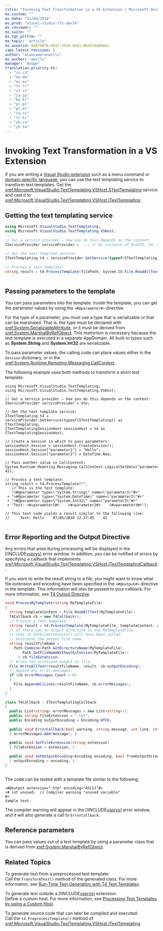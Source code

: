 ```yaml
---
title: "Invoking Text Transformation in a VS Extension | Microsoft Docs"
ms.custom: ""
ms.date: "11/04/2016"
ms.prod: "visual-studio-tfs-dev14"
ms.reviewer: ""
ms.suite: ""
ms.tgt_pltfrm: ""
ms.topic: "article"
ms.assetid: 64674976-841f-43cb-8e61-0645c8a89eec
caps.latest.revision: 5
author: "alancameronwills"
ms.author: "awills"
manager: "douge"
translation.priority.ht: 
  - "cs-cz"
  - "de-de"
  - "es-es"
  - "fr-fr"
  - "it-it"
  - "ja-jp"
  - "ko-kr"
  - "pl-pl"
  - "pt-br"
  - "ru-ru"
  - "tr-tr"
  - "zh-cn"
  - "zh-tw"
---
```

# Invoking Text Transformation in a VS Extension
If you are writing a [Visual Studio extension](../Topic/Developing%20Visual%20Studio%20Extensions.md) such as a menu command or [domain-specific language](../modeling/modeling-sdk-for-visual-studio-domain-specific-languages.md), you can use the text templating service to transform text templates. Get the <xref:Microsoft.VisualStudio.TextTemplating.VSHost.STextTemplating> service and cast it to <xref:Microsoft.VisualStudio.TextTemplating.VSHost.ITextTemplating>.  
  
## Getting the text templating service  
  
```c#  
using Microsoft.VisualStudio.TextTemplating;  
using Microsoft.VisualStudio.TextTemplating.VSHost;  
...  
// Get a service provider – how you do this depends on the context:  
IServiceProvider serviceProvider = ...; // An instance of EnvDTE, for example   
  
// Get the text template service:  
ITextTemplating t4 = serviceProvider.GetService(typeof(STextTemplating)) as ITextTemplating;  
  
// Process a text template:  
string result = t4.ProcessTemplate(filePath, System.IO.File.ReadAllText(filePath));  
  
```  
  
## Passing parameters to the template  
 You can pass parameters into the template. Inside the template, you can get the parameter values by using the `<#@parameter#>` directive.  
  
 For the type of a parameter, you must use a type that is serializable or that can be marshaled. That is, the type must be declared with <xref:System.SerializableAttribute>, or it must be derived from <xref:System.MarshalByRefObject>. This restriction is necessary because the text template is executed in a separate AppDomain. All built-in types such as **System.String** and **System.Int32** are serializable.  
  
 To pass parameter values, the calling code can place values either in the `Session` dictionary, or in the <xref:System.Runtime.Remoting.Messaging.CallContext>.  
  
 The following example uses both methods to transform a short test template:  
  
```  
using Microsoft.VisualStudio.TextTemplating;  
using Microsoft.VisualStudio.TextTemplating.VSHost;  
...  
// Get a service provider – how you do this depends on the context:  
IServiceProvider serviceProvider = dte;   
  
// Get the text template service:  
ITextTemplating t4 = serviceProvider.GetService(typeof(STextTemplating)) as ITextTemplating;  
ITextTemplatingSessionHost sessionHost = t4 as ITextTemplatingSessionHost;  
  
// Create a Session in which to pass parameters:  
sessionHost.Session = sessionHost.CreateSession();  
sessionHost.Session["parameter1"] = "Hello";  
sessionHost.Session["parameter2"] = DateTime.Now;  
  
// Pass another value in CallContext:  
System.Runtime.Remoting.Messaging.CallContext.LogicalSetData("parameter3", 42);  
  
// Process a text template:  
string result = t4.ProcessTemplate("",  
   // This is the test template:  
   "<#@parameter type=\"System.String\" name=\"parameter1\"#>"  
 + "<#@parameter type=\"System.DateTime\" name=\"parameter2\"#>"  
 + "<#@parameter type=\"System.Int32\" name=\"parameter3\"#>"  
 + "Test: <#=parameter1#>    <#=parameter2#>    <#=parameter3#>");  
  
// This test code yields a result similar to the following line:  
//     Test: Hello    07/06/2010 12:37:45    42  
  
```  
  
## Error Reporting and the Output Directive  
 Any errors that arise during processing will be displayed in the [!INCLUDE[vsprvs](../code-quality/includes/vsprvs_md.md)] error window. In addition, you can be notified of errors by specifying a callback that implements <xref:Microsoft.VisualStudio.TextTemplating.VSHost.ITextTemplatingCallback>.  
  
 If you want to write the result string to a file, you might want to know what file extension and encoding have been specified in the `<#@output#>` directive in the template. This information will also be passed to your callback. For more information, see [T4 Output Directive](../modeling/t4-output-directive.md).  
  
```c#  
void ProcessMyTemplate(string MyTemplateFile)  
{  
  string templateContent = File.ReadAllText(MyTemplateFile);  
  T4Callback cb = new T4Callback();  
  // Process a text template:  
  string result = t4.ProcessTemplate(MyTemplateFile, templateContent, cb);  
  // If there was an output directive in the MyTemplateFile,  
  // then cb.SetFileExtension() will have been called.  
  // Determine the output file name:  
  string resultFileName =   
    Path.Combine(Path.GetDirectoryName(MyTemplateFile),   
        Path.GetFileNameWithoutExtension(MyTemplateFile))   
      + cb.fileExtension;  
  // Write the processed output to file:  
  File.WriteAllText(resultFileName, result, cb.outputEncoding);  
  // Append any error messages:  
  if (cb.errorMessages.Count > 0)  
  {  
    File.AppendAllLines(resultFileName, cb.errorMessages);  
  }  
}  
  
class T4Callback : ITextTemplatingCallback  
{  
  public List<string> errorMessages = new List<string>();  
  public string fileExtension = ".txt";  
  public Encoding outputEncoding = Encoding.UTF8;  
  
  public void ErrorCallback(bool warning, string message, int line, int column)  
  { errorMessages.Add(message); }  
  
  public void SetFileExtension(string extension)  
  { fileExtension = extension; }  
  
  public void SetOutputEncoding(Encoding encoding, bool fromOutputDirective)  
  { outputEncoding = encoding; }  
}  
  
```  
  
 The code can be tested with a template file similar to the following:  
  
```  
<#@output extension=".htm" encoding="ASCII"#>  
<# int unused;  // Compiler warning "unused variable"  
#>  
Sample text.  
```  
  
 The compiler warning will appear in the [!INCLUDE[vsprvs](../code-quality/includes/vsprvs_md.md)] error window, and it will also generate a call to `ErrorCallback`.  
  
## Reference parameters  
 You can pass values out of a text template by using a parameter class that is derived from <xref:System.MarshalByRefObject>.  
  
## Related Topics  
 To generate text from a preprocessed text template:  
 Call the `TransformText()` method of the generated class. For more information, see [Run-Time Text Generation with T4 Text Templates](../modeling/run-time-text-generation-with-t4-text-templates.md).  
  
 To generate text outside a [!INCLUDE[vsprvs](../code-quality/includes/vsprvs_md.md)] extension:  
 Define a custom host. For more information, see [Processing Text Templates by using a Custom Host](../modeling/processing-text-templates-by-using-a-custom-host.md).  
  
 To generate source code that can later be compiled and executed:  
 Call the `t4.PreprocessTemplate()` method of <xref:Microsoft.VisualStudio.TextTemplating.VSHost.ITextTemplating>.